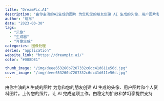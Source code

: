 ```yaml
---
title: "DreamPic.AI"
description: "由你主演的AI生成的图片 为您和您的朋友创建 AI 生成的头像、用户图片和个人资料图片。上传您的照片，让 AI 完成这项"
author: "瑞东"
date: "2023-03-30"
tags:
  - "头像"
  - "生成器"
  - "肖像生成"
categories: 图像处理
series: "application"
website_link: "https://dreampic.ai/"
color: "#008DE1"

thumb_image: "/img/deee653260b7207332c6dc41d611e56d.jpg"
cover_image: "/img/deee653260b7207332c6dc41d611e56d.jpg"
---
```


由你主演的AI生成的图片 为您和您的朋友创建 AI 生成的头像、用户图片和个人资料图片。上传您的照片，让 AI 完成这项工作。由稳定的扩散和梦幻亭提供支持